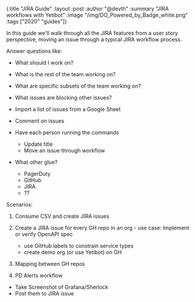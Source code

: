 {:title "JIRA Guide"
 :layout :post
 :author "@devth"
 :summary "JIRA workflows with Yetibot"
 :image "/img/DO_Powered_by_Badge_white.png"
 :tags  ["2020" "guides"]}

 In this guide we'll walk through all the JIRA features from a user story
 perspective, moving an issue through a typical JIRA workflow process.

Answer questions like:

- What should I work on?
- What is the rest of the team working on?
- What are specific subsets of the team working on?

- What issues are blocking other issues?

- Import a list of issues from a Google Sheet

- Comment on issues

- Have each person running the commands
  - Update title
  - Move an issue through workflow

- What other glue?
  - PagerDuty
  - GitHub
  - JIRA
  - ??



Scenarios:

1. Consume CSV and create JIRA issues
1. Create a JIRA issue for every GH repo in an org - use case: Implement or
   verify OpenAPI spec
   - use GitHub labels to constrain service types
   - create demo org (or use Yetibot) on GH
1. Mapping between GH repos


1. PD Alerts workflow
  - Take Screenshot of Grafana/Sherlock
  - Post them to JIRA issue
